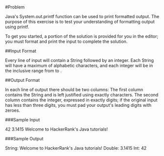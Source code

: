 #Problem

Java's System.out.printf function can be used to print formatted output. The purpose of this exercise is to test your understanding of formatting output using printf.

To get you started, a portion of the solution is provided for you in the editor; you must format and print the input to complete the solution.

##Input Format

Every line of input will contain a String followed by an integer.
Each String will have a maximum of  alphabetic characters, and each integer will be in the inclusive range from  to .

##Output Format

In each line of output there should be two columns:
The first column contains the String and is left justified using exactly  characters.
The second column contains the integer, expressed in exactly  digits; if the original input has less than three digits, you must pad your output's leading digits with zeroes.

###Sample Input

42
3.1415
Welcome to HackerRank's Java tutorials!

###Sample Output

String: Welcome to HackerRank's Java tutorials!
Double: 3.1415
Int: 42